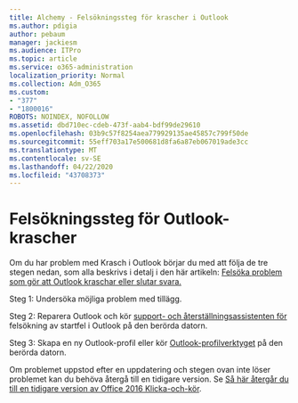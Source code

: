 ```yaml
---
title: Alchemy - Felsökningssteg för krascher i Outlook
ms.author: pdigia
author: pebaum
manager: jackiesm
ms.audience: ITPro
ms.topic: article
ms.service: o365-administration
localization_priority: Normal
ms.collection: Adm_O365
ms.custom:
- "377"
- "1800016"
ROBOTS: NOINDEX, NOFOLLOW
ms.assetid: dbd710ec-cdeb-473f-aab4-bdf99de29610
ms.openlocfilehash: 03b9c57f8254aea779929135ae45857c799f50de
ms.sourcegitcommit: 55eff703a17e500681d8fa6a87eb067019ade3cc
ms.translationtype: MT
ms.contentlocale: sv-SE
ms.lasthandoff: 04/22/2020
ms.locfileid: "43708373"
---
```

# <a name="outlook-crash-troubleshooting-steps"></a>Felsökningssteg för Outlook-krascher

Om du har problem med Krasch i Outlook börjar du med att följa de tre stegen nedan, som alla beskrivs i detalj i den här artikeln: [Felsöka problem som gör att Outlook kraschar eller slutar svara.](https://docs.microsoft.com/exchange/troubleshoot/outlook-crashes/crash-issues)
  
Steg 1: Undersöka möjliga problem med tillägg.
  
Steg 2: Reparera Outlook och kör [support- och återställningsassistenten för](https://aka.ms/SaRA-OutlookWontStart) felsökning av startfel i Outlook på den berörda datorn.
  
Steg 3: Skapa en ny Outlook-profil eller kör [Outlook-profilverktyget](https://aka.ms/SaRA-OutlookSetupProfile) på den berörda datorn.
  
Om problemet uppstod efter en uppdatering och stegen ovan inte löser problemet kan du behöva återgå till en tidigare version. Se [Så här återgår du till en tidigare version av Office 2016 Klicka-och-kör](https://support.microsoft.com/help/2770432).
  